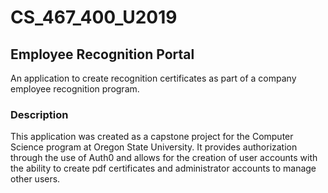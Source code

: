 # CS_467_400_U2019

## Employee Recognition Portal

An application to create recognition certificates as part of a company employee recognition program.

### Description

This application was created as a capstone project for the Computer Science program at Oregon State University.  It provides authorization through the use of Auth0 and allows for the creation of user accounts with the ability to create pdf certificates and administrator accounts to manage other users.
